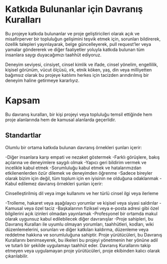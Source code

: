 # Katkıda Bulunanlar için Davranış Kuralları

Bu projeye katkıda bulunanlar ve proje geliştiricileri olarak açık ve misafirperver bir topluluğun gelişimini teşvik etmek için, sorunları bildirerek, özellik talepleri yayınlayarak, belge güncelleyerek, pull request’ler veya yamalar göndererek ve diğer faaliyetler yoluyla katkıda bulunan tüm insanlara saygı duyacağımızı taahhüt ediyoruz.

Deneyim seviyesi, cinsiyet, cinsel kimlik ve ifade, cinsel yönelim, engellilik, kişisel görünüm, vücut ölçüsü, ırk, etnik köken, yaş, din veya milliyetten bağımsız olarak bu projeye katılımı herkes için tacizden arındırılmış bir deneyim haline getirmeye kararlıyız.

# Kapsam

Bu davranış kuralları, bir kişi projeyi veya topluluğu temsil ettiğinde hem proje alanlarında hem de kamusal alanlarda geçerlidir.

## Standartlar

Olumlu bir ortama katkıda bulunan davranış örnekleri şunları içerir:

-Diğer insanlara karşı empati ve nezaket göstermek
-Farklı görüşlere, bakış açılarına ve deneyimlere saygılı olmak
-Yapıcı geri bildirim vermek ve incelikle kabul etmek
-Sorumluluğu kabul etmek ve hatalarımızdan etkilenenlerden özür dilemek ve deneyimden öğrenme
-Sadece bireyler olarak bizim için değil, tüm toplum için en iyisinin ne olduğuna odaklanmak
-Kabul edilemez davranış örnekleri şunları içerir:

Cinselleştirilmiş dil veya imge kullanımı ve her türlü cinsel ilgi veya ilerleme

-Trolleme, hakaret veya aşağılayıcı yorumlar ve kişisel veya siyasi saldırılar
-Kamusal veya özel taciz
-Başkalarının fiziksel veya e-posta adresi gibi özel bilgilerini açık izinleri olmadan yayınlamak
-Profesyonel bir ortamda makul olarak uygunsuz kabul edilebilecek diğer davranışlar
-Proje sahipleri, bu Davranış Kuralları ile uyumlu olmayan yorumları, taahhütleri, kodları, wiki düzenlemelerini, sorunları ve diğer katkıları kaldırma, düzenleme veya reddetme hakkına ve sorumluluğuna sahiptir. Proje yürütücüleri, bu Davranış Kurallarını benimseyerek, bu ilkeleri bu projeyi yönetmenin her yönüne adil ve tutarlı bir şekilde uygulamayı taahhüt eder. Davranış Kurallarını takip etmeyen veya uygulamayan proje yürütücüleri, proje ekibinden kalıcı olarak çıkarılabilir.